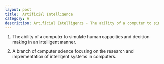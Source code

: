 ```yaml
---
layout: post
title:  Artificial Intelligence
category: A
description: Artificial Intelligence - The ability of a computer to simulate human capacities and decision making in an intelligent manner. (or) A branch of computer science focusing on the research and implementation of intelligent systems in computers.
---
```


1. The ability of a computer to simulate human capacities and decision making in an intelligent manner. 

2. A branch of computer science focusing on the research and implementation of intelligent systems in computers.
